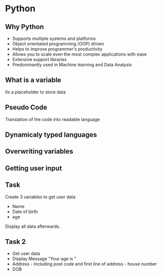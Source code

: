 # Python

## Why Python

- Supports multiple systems and platforms
- Object orientated programming (OOP) driven
- Helps to improve programmer's productivity
- Allows you to scale even the most complex applications with ease
- Extensive support libraries
- Predominantly used in Machine learning and Data Analysis

## What is a variable

Its a placeholder to store data

## Pseudo Code

Translation of the code into readable language

## Dynamicaly typed languages

## Overwriting variables

## Getting user input

## Task

Create 3 variables to get user data

- Name
- Date of birth
- age

Display all data afterwards.

## Task 2

- Get user data
- Display Message "Your age is "
- Address - Including post code and first line of address - house number
- DOB
